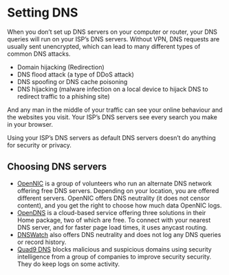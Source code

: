 # Setting DNS

When you don’t set up DNS servers on your computer or router, your DNS queries will run on your ISP’s DNS servers. Without VPN, DNS requests are usually sent unencrypted, which can lead to many different types of common DNS attacks. 

* Domain hijacking (Redirection)
* DNS flood attack (a type of DDoS attack) 
* DNS spoofing or DNS cache poisoning
* DNS hijacking (malware infection on a local device to hijack DNS to redirect traffic to a phishing site)

And any man in the middle of your traffic can see your online behaviour and the websites you visit. Your ISP’s DNS servers see every search you make in your browser. 

Using your ISP’s DNS servers as default DNS servers doesn’t do anything for security or privacy.

## Choosing DNS servers

* [OpenNIC](https://www.opennic.org/) is a group of volunteers who run an alternate DNS network offering free DNS servers. Depending on your location, you are offered different servers. OpenNIC offers DNS neutrality (it does not censor content), and you get the right to choose how much data OpenNIC logs.
* [OpenDNS](https://www.opendns.com) is a cloud-based service offering three solutions in their Home package, two of which are free. To connect with your nearest DNS server, and for faster page load times, it uses anycast routing.
* [DNSWatch](https://dns.watch/) also offers DNS neutrality and does not log any DNS queries or record history.
* [Quad9 DNS](https://www.quad9.net/) blocks malicious and suspicious domains using security intelligence from a group of  companies to improve security security. They do keep logs on some activity.


